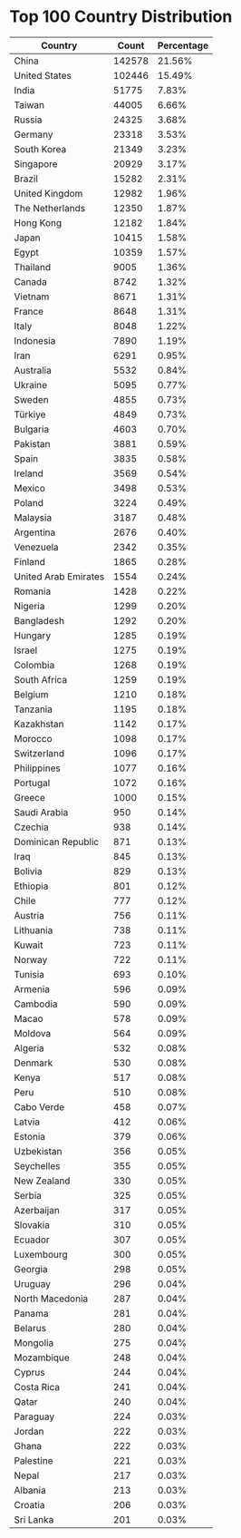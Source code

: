 # Top 100 Country Distribution
| Country | Count | Percentage |
|----|----|----|
| China | 142578 | 21.56% |
| United States | 102446 | 15.49% |
| India | 51775 | 7.83% |
| Taiwan | 44005 | 6.66% |
| Russia | 24325 | 3.68% |
| Germany | 23318 | 3.53% |
| South Korea | 21349 | 3.23% |
| Singapore | 20929 | 3.17% |
| Brazil | 15282 | 2.31% |
| United Kingdom | 12982 | 1.96% |
| The Netherlands | 12350 | 1.87% |
| Hong Kong | 12182 | 1.84% |
| Japan | 10415 | 1.58% |
| Egypt | 10359 | 1.57% |
| Thailand | 9005 | 1.36% |
| Canada | 8742 | 1.32% |
| Vietnam | 8671 | 1.31% |
| France | 8648 | 1.31% |
| Italy | 8048 | 1.22% |
| Indonesia | 7890 | 1.19% |
| Iran | 6291 | 0.95% |
| Australia | 5532 | 0.84% |
| Ukraine | 5095 | 0.77% |
| Sweden | 4855 | 0.73% |
| Türkiye | 4849 | 0.73% |
| Bulgaria | 4603 | 0.70% |
| Pakistan | 3881 | 0.59% |
| Spain | 3835 | 0.58% |
| Ireland | 3569 | 0.54% |
| Mexico | 3498 | 0.53% |
| Poland | 3224 | 0.49% |
| Malaysia | 3187 | 0.48% |
| Argentina | 2676 | 0.40% |
| Venezuela | 2342 | 0.35% |
| Finland | 1865 | 0.28% |
| United Arab Emirates | 1554 | 0.24% |
| Romania | 1428 | 0.22% |
| Nigeria | 1299 | 0.20% |
| Bangladesh | 1292 | 0.20% |
| Hungary | 1285 | 0.19% |
| Israel | 1275 | 0.19% |
| Colombia | 1268 | 0.19% |
| South Africa | 1259 | 0.19% |
| Belgium | 1210 | 0.18% |
| Tanzania | 1195 | 0.18% |
| Kazakhstan | 1142 | 0.17% |
| Morocco | 1098 | 0.17% |
| Switzerland | 1096 | 0.17% |
| Philippines | 1077 | 0.16% |
| Portugal | 1072 | 0.16% |
| Greece | 1000 | 0.15% |
| Saudi Arabia | 950 | 0.14% |
| Czechia | 938 | 0.14% |
| Dominican Republic | 871 | 0.13% |
| Iraq | 845 | 0.13% |
| Bolivia | 829 | 0.13% |
| Ethiopia | 801 | 0.12% |
| Chile | 777 | 0.12% |
| Austria | 756 | 0.11% |
| Lithuania | 738 | 0.11% |
| Kuwait | 723 | 0.11% |
| Norway | 722 | 0.11% |
| Tunisia | 693 | 0.10% |
| Armenia | 596 | 0.09% |
| Cambodia | 590 | 0.09% |
| Macao | 578 | 0.09% |
| Moldova | 564 | 0.09% |
| Algeria | 532 | 0.08% |
| Denmark | 530 | 0.08% |
| Kenya | 517 | 0.08% |
| Peru | 510 | 0.08% |
| Cabo Verde | 458 | 0.07% |
| Latvia | 412 | 0.06% |
| Estonia | 379 | 0.06% |
| Uzbekistan | 356 | 0.05% |
| Seychelles | 355 | 0.05% |
| New Zealand | 330 | 0.05% |
| Serbia | 325 | 0.05% |
| Azerbaijan | 317 | 0.05% |
| Slovakia | 310 | 0.05% |
| Ecuador | 307 | 0.05% |
| Luxembourg | 300 | 0.05% |
| Georgia | 298 | 0.05% |
| Uruguay | 296 | 0.04% |
| North Macedonia | 287 | 0.04% |
| Panama | 281 | 0.04% |
| Belarus | 280 | 0.04% |
| Mongolia | 275 | 0.04% |
| Mozambique | 248 | 0.04% |
| Cyprus | 244 | 0.04% |
| Costa Rica | 241 | 0.04% |
| Qatar | 240 | 0.04% |
| Paraguay | 224 | 0.03% |
| Jordan | 222 | 0.03% |
| Ghana | 222 | 0.03% |
| Palestine | 221 | 0.03% |
| Nepal | 217 | 0.03% |
| Albania | 213 | 0.03% |
| Croatia | 206 | 0.03% |
| Sri Lanka | 201 | 0.03% |
